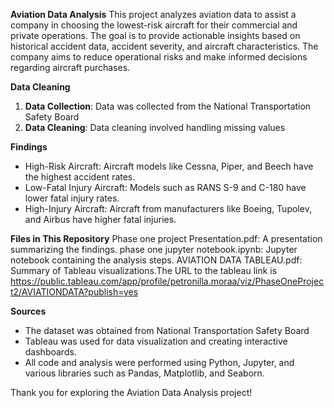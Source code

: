 **Aviation Data Analysis**
This project analyzes aviation data to assist a company in choosing the lowest-risk aircraft for their commercial and private operations. The goal is to provide actionable insights based on historical accident data, accident severity, and aircraft characteristics. The company aims to reduce operational risks and make informed decisions regarding aircraft purchases.

**Data Cleaning**
1. **Data Collection**: Data was collected from the National Transportation Safety Board
2. **Data Cleaning**: Data cleaning involved handling missing values

**Findings**
- High-Risk Aircraft: Aircraft models like Cessna, Piper, and Beech have the highest accident rates.
- Low-Fatal Injury Aircraft: Models such as RANS S-9 and C-180 have lower fatal injury rates.
- High-Injury Aircraft: Aircraft from manufacturers like Boeing, Tupolev, and Airbus have higher fatal injuries.

**Files in This Repository**
Phase one project Presentation.pdf: A presentation summarizing the findings.
phase one jupyter notebook.ipynb: Jupyter notebook containing the analysis steps.
AVIATION DATA TABLEAU.pdf: Summary of Tableau visualizations.The URL to the tableau link is https://public.tableau.com/app/profile/petronilla.moraa/viz/PhaseOneProject2/AVIATIONDATA?publish=yes

**Sources**
- The dataset was obtained from  National Transportation Safety Board
- Tableau was used for data visualization and creating interactive dashboards.
- All code and analysis were performed using Python, Jupyter, and various libraries such as Pandas, Matplotlib, and Seaborn.

Thank you for exploring the Aviation Data Analysis project!
